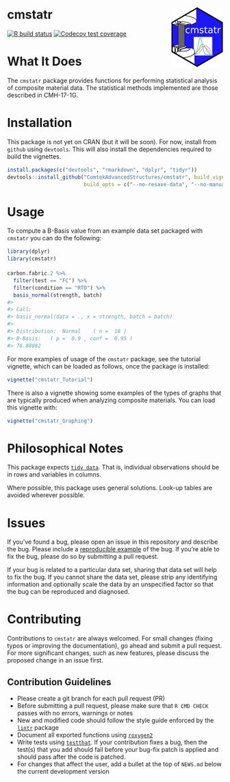 
<!-- README.md is generated from README.Rmd. Please edit that file -->

# cmstatr <img src="man/figures/logo.png" align="right" alt="" width="120" />

<!-- badges: start -->

[![R build
status](https://github.com/ComtekAdvancedStructures/cmstatr/workflows/R-CMD-check/badge.svg)](https://github.com/ComtekAdvancedStructures/cmstatr/actions?workflow=R-CMD-check)
[![`Codecov` test
coverage](https://codecov.io/gh/comtekadvancedstructures/cmstatr/branch/master/graph/badge.svg)](https://codecov.io/gh/comtekadvancedstructures/cmstatr?branch=master)
<!-- badges: end -->

# What It Does

The `cmstatr` package provides functions for performing statistical
analysis of composite material data. The statistical methods implemented
are those described in CMH-17-1G.

# Installation

This package is not yet on CRAN (but it will be soon). For now, install
from `github` using `devtools`. This will also install the dependencies
required to build the vignettes.

``` r
install.packages(c("devtools", "rmarkdown", "dplyr", "tidyr"))
devtools::install_github("ComtekAdvancedStructures/cmstatr", build_vignettes = TRUE,
                         build_opts = c("--no-resave-data", "--no-manual"))
```

# Usage

To compute a B-Basis value from an example data set packaged with
`cmstatr` you can do the following:

``` r
library(dplyr)
library(cmstatr)

carbon.fabric.2 %>%
  filter(test == "FC") %>%
  filter(condition == "RTD") %>%
  basis_normal(strength, batch)
#> 
#> Call:
#> basis_normal(data = ., x = strength, batch = batch)
#> 
#> Distribution:  Normal    ( n =  18 )
#> B-Basis:   ( p =  0.9 , conf =  0.95 )
#> 76.88082
```

For more examples of usage of the `cmstatr` package, see the tutorial
vignette, which can be loaded as follows, once the package is installed:

``` r
vignette("cmstatr_Tutorial")
```

There is also a vignette showing some examples of the types of graphs
that are typically produced when analyzing composite materials. You can
load this vignette with:

``` r
vignette("cmstatr_Graphing")
```

# Philosophical Notes

This package expects [`tidy
data`](https://www.jstatsoft.org/article/view/v059i10). That is,
individual observations should be in rows and variables in columns.

Where possible, this package uses general solutions. Look-up tables are
avoided wherever possible.

# Issues

If you’ve found a bug, please open an issue in this repository and
describe the bug. Please include a [reproducible
example](https://reprex.tidyverse.org/) of the bug. If you’re able to
fix the bug, please do so by submitting a pull request.

If your bug is related to a particular data set, sharing that data set
will help to fix the bug. If you cannot share the data set, please strip
any identifying information and optionally scale the data by an
unspecified factor so that the bug can be reproduced and diagnosed.

# Contributing

Contributions to `cmstatr` are always welcomed. For small changes
(fixing typos or improving the documentation), go ahead and submit a
pull request. For more significant changes, such as new features, please
discuss the proposed change in an issue first.

## Contribution Guidelines

  - Please create a git branch for each pull request (PR)
  - Before submitting a pull request, please make sure that `R CMD
    CHECK` passes with no errors, warnings or notes
  - New and modified code should follow the style guide enforced by the
    [`lintr`](https://cran.r-project.org/package=lintr) package
  - Document all exported functions using
    [`roxygen2`](https://cran.r-project.org/package=roxygen2)
  - Write tests using
    [`testthat`](https://cran.r-project.org/package=testthat). If your
    contribution fixes a bug, then the test(s) that you add should fail
    before your bug-fix patch is applied and should pass after the code
    is patched.
  - For changes that affect the user, add a bullet at the top of
    `NEWS.md` below the current development version
